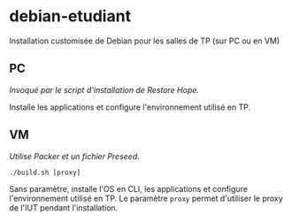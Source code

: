# debian-etudiant
Installation customisée de Debian pour les salles de TP (sur PC ou en VM)

## PC

*Invoqué par le script d'installation de Restore Hope.*

Installe les applications et configure l'environnement utilisé en TP.

## VM

*Utilise Packer et un fichier Preseed.*

```
./build.sh [proxy]
```

Sans paramètre, installe l'OS en CLI, les applications et configure l'environnement utilisé en TP.
Le paramètre `proxy` permet d'utiliser le proxy de l'IUT pendant l'installation.
